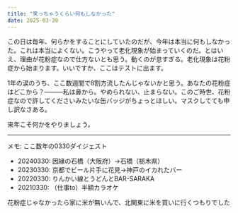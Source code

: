 ```yaml
---
title: "笑っちゃうくらい何もしなかった"
date: 2025-03-30
---
```


この日は毎年、何らかをすることにしていたのだが、今年は本当に何もしなかった。これは本当によくない。こうやって老化現象が始まっていくのだ。とはいえ、理由が花粉症なので仕方ないとも思う。動くのが怠すぎる。老化現象は花粉症から始まります。いいですか、ここはテストに出ます。  

1年の涙のうち、ここ数週間で8割方流したんじゃないかと思う。あなたの花粉症はどこから？———私は鼻から。やめられない、止まらない。このご時世、花粉症なので許してくださいみたいな缶バッジがちょっとほしい。マスクしてても申し訳なさある。  

来年こそ何かをやりましょう。  

---

メモ: ここ数年の0330ダイジェスト  

- 20240330: 因縁の石橋（大阪府）→石橋（栃木県）
- 20230330: 京都でビール片手に花見→神戸のイカれたバー
- 20220330: りんかい線とうどんとBAR-SARAKA
- 20210330: （仕事to）半額カラオケ

花粉症じゃなかったら家に米が無いんで、北関東に米を買いに行くつもりでした  